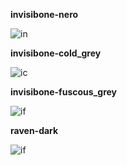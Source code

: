 **invisibone-nero**

![in](https://github.com/baskerville/xresources-color-schemes/raw/master/previews/invisibone-nero.png)

**invisibone-cold\_grey**

![ic](https://github.com/baskerville/xresources-color-schemes/raw/master/previews/invisibone-cold_grey.png)

**invisibone-fuscous\_grey**

![if](https://github.com/baskerville/xresources-color-schemes/raw/master/previews/invisibone-fuscous_grey.png)

**raven-dark**

![if](https://github.com/baskerville/xresources-color-schemes/raw/master/previews/raven-dark.png)
